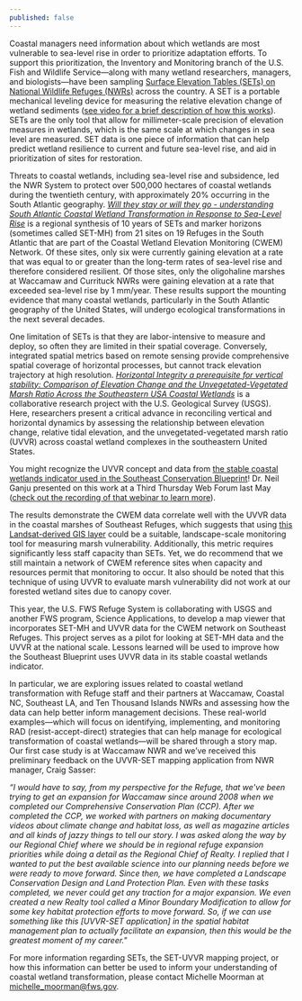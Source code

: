 ```yaml
---
published: false
---
```

Coastal managers need information about which wetlands are most vulnerable to sea-level rise in order to prioritize adaptation efforts. To support this prioritization, the Inventory and Monitoring branch of the U.S. Fish and Wildlife Service—along with many wetland researchers, managers, and biologists—have been sampling [Surface Elevation Tables (SETs) on National Wildlife Refuges (NWRs)](https://ecos.fws.gov/ServCat/Reference/Profile/115052) across the country. A SET is a portable mechanical leveling device for measuring the relative elevation change of wetland sediments ([see video for a brief description of how this works](https://doimspp.sharepoint.com/:v:/s/fws-FF04R00000-inventory-and-monitoring/EZ3sU0HaucpBhC_rH4f7334B23U92mVgzHygR0MVR1c-cQ?e=BkpbeV)). SETs are the only tool that allow for millimeter-scale precision of elevation measures in wetlands, which is the same scale at which changes in sea level are measured. SET data is one piece of information that can help predict wetland resilience to current and future sea-level rise, and aid in prioritization of sites for restoration. 

Threats to coastal wetlands, including sea-level rise and subsidence, led the NWR System to protect over 500,000 hectares of coastal wetlands during the twentieth century, with approximately 20% occurring in the South Atlantic geography. _[Will they stay or will they go - understanding South Atlantic Coastal Wetland Transformation in Response to Sea-Level Rise](https://link.springer.com/article/10.1007/s12237-023-01225-7)_ is a regional synthesis of 10 years of SETs and marker horizons (sometimes called SET-MH) from 21 sites on 19 Refuges in the South Atlantic that are part of the Coastal Wetland Elevation Monitoring (CWEM) Network. Of these sites, only six were currently gaining elevation at a rate that was equal to or greater than the long-term rates of sea-level rise and therefore considered resilient. Of those sites, only the oligohaline marshes at Waccamaw and Currituck NWRs were gaining elevation at a rate that exceeded sea-level rise by 1 mm/year. These results support the mounting evidence that many coastal wetlands, particularly in the South Atlantic geography of the United States, will undergo ecological transformations in the next several decades.

One limitation of SETs is that they are labor-intensive to measure and deploy, so often they are limited in their spatial coverage. Conversely, integrated spatial metrics based on remote sensing provide comprehensive spatial coverage of horizontal processes, but cannot track elevation trajectory at high resolution. [_Horizontal Integrity a prerequisite for vertical stability: Comparison of Elevation Change and the Unvegetated-Vegetated Marsh Ratio Across the Southeastern USA Coastal Wetlands_](https://link.springer.com/article/10.1007/s12237-023-01221-x) is a collaborative research project with the U.S. Geological Survey (USGS). Here, researchers present a critical advance in reconciling vertical and horizontal dynamics by assessing the relationship between elevation change, relative tidal elevation, and the unvegetated-vegetated marsh ratio (UVVR) across coastal wetland complexes in the southeastern United States.

You might recognize the UVVR concept and data from [the stable coastal wetlands indicator used in the Southeast Conservation Blueprint](https://secas-fws.hub.arcgis.com/maps/fws::stable-coastal-wetlands-southeast-blueprint-indicator/about)! Dr. Neil Ganju presented on this work at a Third Thursday Web Forum last May ([check out the recording of that webinar to learn more](https://www.youtube.com/watch?v=9ULO2ZZNVxc&list=PLiK5DRAthv5gDCbmwwPPsqkPkEHkOL6Gb&index=11&t=178s)).

The results demonstrate the CWEM data correlate well with the UVVR data in the coastal marshes of Southeast Refuges, which suggests that using [this Landsat-derived GIS layer](https://www.sciencebase.gov/catalog/item/5fa18656d34e198cb793cba5) could be a suitable, landscape-scale monitoring tool for measuring marsh vulnerability. Additionally, this metric requires significantly less staff capacity than SETs. Yet, we do recommend that we still maintain a network of CWEM reference sites when capacity and resources permit that monitoring to occur. It also should be noted that this technique of using UVVR to evaluate marsh vulnerability did not work at our forested wetland sites due to canopy cover.

This year, the U.S. FWS Refuge System is collaborating with USGS and another FWS program, Science Applications, to develop a map viewer that incorporates SET-MH and UVVR data for the CWEM network on Southeast Refuges. This project serves as a pilot for looking at SET-MH data and the UVVR at the national scale. Lessons learned will be used to improve how the Southeast Blueprint uses UVVR data in its stable coastal wetlands indicator. 

In particular, we are exploring issues related to coastal wetland transformation with Refuge staff and their partners at Waccamaw, Coastal NC, Southeast LA, and Ten Thousand Islands NWRs and assessing how the data can help better inform management decisions. These real-world examples—which will focus on identifying, implementing, and monitoring RAD (resist-accept-direct) strategies that can help manage for ecological transformation of coastal wetlands—will be shared through a story map. Our first case study is at Waccamaw NWR and we’ve received this preliminary feedback on the UVVR-SET mapping application from NWR manager, Craig Sasser:

_“I would have to say, from my perspective for the Refuge, that we've been trying to get an expansion for Waccamaw since around 2008 when we completed our Comprehensive Conservation Plan (CCP).  After we completed the CCP, we worked with partners on making documentary videos about climate change and habitat loss, as well as magazine articles and all kinds of jazzy things to tell our story. I was asked along the way by our Regional Chief where we should be in regional refuge expansion priorities while doing a detail as the Regional Chief of Realty. I replied that I wanted to put the best available science into our planning needs before we were ready to move forward. Since then, we have completed a Landscape Conservation Design and Land Protection Plan.  Even with these tasks completed, we never could get any traction for a major expansion. We even created a new Realty tool called a Minor Boundary Modification to allow for some key habitat protection efforts to move forward. So, if we can use something like this [UVVR-SET application] in the spatial habitat management plan to actually facilitate an expansion, then this would be the greatest moment of my career."_

For more information regarding SETs, the SET-UVVR mapping project, or how this information can better be used to inform your understanding of coastal wetland transformation, please contact Michelle Moorman at [michelle_moorman@fws.gov](mailto:michelle_moorman@fws.gov). 
